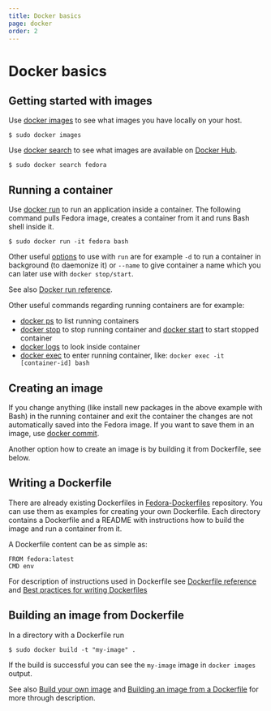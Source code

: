 ```yaml
---
title: Docker basics
page: docker
order: 2
---
```


# Docker basics

## Getting started with images

Use [docker images](https://docs.docker.com/userguide/dockerimages/#listing-images-on-the-host) to see what images you have locally on your host.

```
$ sudo docker images
```

Use [docker search](https://docs.docker.com/userguide/dockerimages/#finding-images) to see what images are available on [Docker Hub](https://hub.docker.com).

```
$ sudo docker search fedora
```

## Running a container

Use [docker run](https://docs.docker.com/userguide/dockerizing) to run an application inside a container.
The following command pulls Fedora image, creates a container from it and runs Bash shell inside it.

```
$ sudo docker run -it fedora bash
```

Other useful [options](https://docs.docker.com/reference/commandline/run) to use with `run` are for example `-d` to run a container in background (to daemonize it) or `--name` to give container a name which you can later use with `docker stop/start`.

See also [Docker run reference](http://docs.docker.com/reference/run).

Other useful commands regarding running containers are for example:

* [docker ps](https://docs.docker.com/reference/commandline/ps) to list running containers
* [docker stop](https://docs.docker.com/reference/commandline/stop) to stop running container and [docker start](https://docs.docker.com/reference/commandline/start) to start stopped container
* [docker logs](https://docs.docker.com/reference/commandline/logs) to look inside container
* [docker exec](https://docs.docker.com/reference/commandline/exec) to enter running container, like: `docker exec -it [container-id] bash`

## Creating an image

If you change anything (like install new packages in the above example with Bash) in the running container and exit the container the changes are not automatically saved into the Fedora image.
If you want to save them in an image, use [docker commit](https://docs.docker.com/userguide/dockerimages/#updating-and-committing-an-image).

Another option how to create an image is by building it from Dockerfile, see below.

## Writing a Dockerfile

There are already existing Dockerfiles in [Fedora-Dockerfiles](https://github.com/fedora-cloud/Fedora-Dockerfiles) repository. You can use them as examples for creating your own Dockerfile. Each directory contains a Dockerfile and a README with instructions how to build the image and run a container from it.

A Dockerfile content can be as simple as:

```
FROM fedora:latest
CMD env
```

For description of instructions used in Dockerfile see [Dockerfile reference](https://docs.docker.com/reference/builder) and [Best practices for writing Dockerfiles](https://docs.docker.com/articles/dockerfile_best-practices)

## Building an image from Dockerfile

In a directory with a Dockerfile run

```
$ sudo docker build -t "my-image" .
```

If the build is successful you can see the `my-image` image in `docker images` output.

See also [Build your own image](http://docs.docker.com/linux/step_four) and [Building an image from a Dockerfile](https://docs.docker.com/userguide/dockerimages/#building-an-image-from-a-dockerfile) for more through description.
